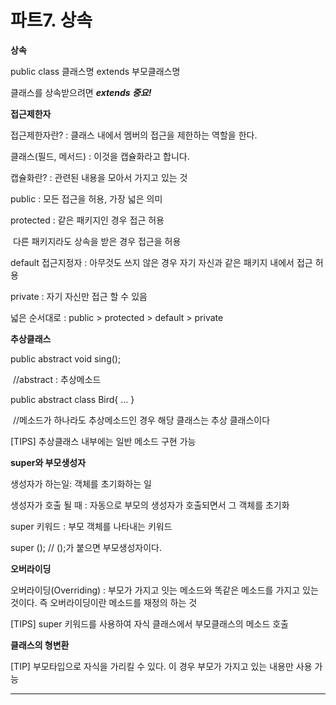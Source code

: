 # 파트7. 상속 

**상속**

 public class 클래스명 extends 부모클래스명

클래스를 상속받으려면 ***extends 중요!***



**접근제한자**

접근제한자란? : 클래스 내에서 멤버의 접근을 제한하는 역할을 한다.

클래스(필드, 메서드) : 이것을 캡슐화라고 합니다.

캡슐화란? : 관련된 내용을 모아서 가지고 있는 것

public : 모든 접근을 허용, 가장 넓은 의미

protected : 같은 패키지인 경우 접근 허용

​					다른 패키지라도 상속을 받은 경우 접근을 허용

default 접근지정자 : 아무것도 쓰지 않은 경우 자기 자신과 같은 패키지 내에서 접근 허용

private : 자기 자신만 접근 할 수 있음

넓은 순서대로 : public > protected > default > private



**추상클래스**

public abstract void sing();

​		//abstract : 추상메소드

public abstract class Bird{ ... }

​		//메소드가 하나라도 추상메소드인 경우 해당 클래스는 추상 클래스이다

[TIPS] 추상클래스 내부에는 일반 메소드 구현 가능 



**super와 부모생성자**

생성자가 하는일:  객체를 초기화하는 일

생성자가 호출 될 때 : 자동으로 부모의 생성자가 호출되면서 그 객체를 초기화

super 키워드 : 부모 객체를 나타내는 키워드

super ();		// ();가 붙으면 부모생성자이다.



**오버라이딩**

오버라이딩(Overriding) : 부모가 가지고 잇는 메소드와 똑같은 메소드를 가지고 있는 것이다. 즉 오버라이딩이란 메소드를 재정의 하는 것

[TIPS] super 키워드를 사용하여 자식 클래스에서 부모클래스의 메소드 호출



**클래스의 형변환**

[TIP] 부모타입으로 자식을 가리킬 수 있다. 이 경우 부모가 가지고 있는 내용만 사용 가능

---

